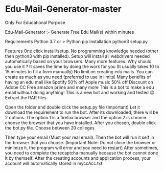 # Edu-Mail-Generator-master

Only For Educational Purpose

Edu-Mail-Generator :- Generate Free Edu Mail(s) within minutes

Requirements
Python 3.7 or >
Python pip
Installation
python3 setup.py

Features
One click install/setup.
No programming knowledge needed (other then python3 with pip installed).
Setup will install all webdrivers needed automatically based on your browsers.
Many more features.
Why should you use it ?
It saves the time by doing the work for you (It usually takes 10 to 15 minutes to fill a form manually)
No limit on creating edu mails. You can create as much as you need (preferred to use in limits)
Many benefits of having an edu mail like Spotify 50% off Apple music 50% off Discount on Adobe CC Free amazon prime and many more This is a bot to make a edu email without doing anything! This is a new bot and working and tested 😉
Extract the RAR files.

Open the folder and double click the setup.py file (Important)
Let it download the requirement to run the bot.
After its downloaded, there will be 2 options. The option 1 is a firefox browser and the option 2 is chrome. choose the browser that you have installed.
After you chosen, double click the bot.py file.
Choose between 20 colleges

Then type your email (Must your real email).
Then the bot will run it self in the browser that you choose. (Important Note: Do not close the browser or minimize it, the program will error and you need to restart)
After sometimes, you need to complete the recaptcha manually because the bot cannot done it by themself.
After the creating accounts and application process, your account will automatically stored in myccAcc.txt
